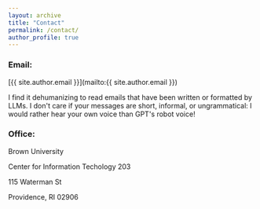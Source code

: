 ```yaml
---
layout: archive
title: "Contact"
permalink: /contact/
author_profile: true
---
```


### Email:
[{{ site.author.email }}](mailto:{{ site.author.email }})

I find it dehumanizing to read emails that have been written or formatted by LLMs. I don't care if your messages are short, informal, or ungrammatical: I would rather hear your own voice than GPT's robot voice!

### Office:
Brown University

Center for Information Techology 203

115 Waterman St

Providence, RI 02906

